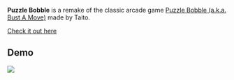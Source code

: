 <strong>Puzzle Bobble</strong> is a remake of the classic arcade game <a href="https://en.wikipedia.org/wiki/Puzzle_Bobble" target="_blank">Puzzle Bobble (a.k.a. Bust A Move)</a> made by Taito.

<a href="http://joebeachjoebeach.github.io/puzzle-bobble" target="_blank">Check it out here</a>

## Demo
<img src="http://i.imgur.com/so4S8JY.gif"></img>
